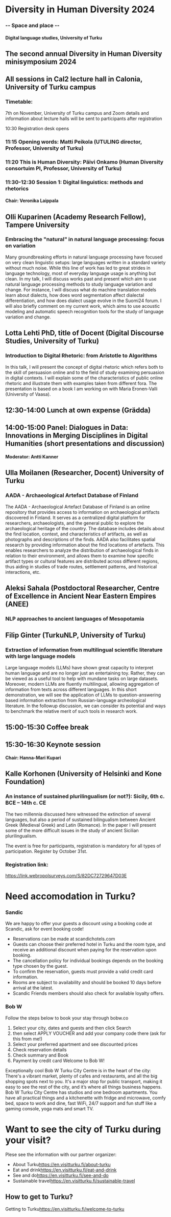 # Diversity in Human Diversity 2024
### -- Space and place --
#### Digital language studies, University of Turku

## The second annual Diversity in Human Diversity minisymposium 2024

## All sessions in Cal2 lecture hall in Calonia, University of Turku campus

### Timetable:
7th on November, University of Turku campus and 
Zoom details and information about lecture halls will be sent to participants after registration

10:30 Registration desk opens
### 11:15 Opening words: Matti Peikola (UTULING director, Professor, University of Turku)
### 11:20 This is Human Diversity: Päivi Onkamo (Human Diversity consortuim PI, Professor, University of Turku) 

### 11:30-12:30 Session 1: Digital linguistics: methods and rhetorics
#### Chair: Veronika Laippala

## Olli Kuparinen (Academy Research Fellow), Tampere University

### Embracing the "natural" in natural language processing: focus on variation

Many groundbreaking efforts in natural language processing have focused on very clean linguistic setups: large languages written in a standard variety without much noise. While this line of work has led to great strides in language technology, most of everyday language usage is anything but clean. In my talk, I will discuss works past and present which aim to use natural language processing methods to study language variation and change. For instance, I will discuss what do machine translation models learn about dialects, how does word segmentation affect dialectal differentiation, and how does dialect usage evolve in the Suomi24 forum. I will also briefly comment on my current work, which aims to use acoustic modeling and automatic speech recognition tools for the study of language variation and change.

## Lotta Lehti PhD, title of Docent (Digital Discourse Studies, University of Turku)

### Introduction to Digital Rhetoric: from Aristotle to Algorithms

In this talk, I will present the concept of digital rhetoric which refers both to the skill of persuasion online and to the field of study examining persuasion in digital contexts. I will explain some of the characteristics of public online rhetoric and illustrate them with examples taken from different fora. The presentation is based on a book I am working on with Maria Eronen-Valli (University of Vaasa).

## 12:30-14:00 Lunch at own expense (Grädda)

## 14:00-15:00 Panel: Dialogues in Data: Innovations in Merging Disciplines in Digital Humanities (short presentations and discussion)
#### Moderator: Antti Kanner

## Ulla Moilanen (Researcher, Docent) University of Turku
### AADA - Archaeological Artefact Database of Finland

The AADA - Archaeological Artefact Database of Finland is an online repository that provides access to information on archaeological artifacts discovered in Finland. It serves as a centralized digital platform for researchers, archaeologists, and the general public to explore the archaeological heritage of the country. The database includes details about the find location, context, and characteristics of artifacts, as well as photographs and descriptions of the finds. AADA also facilitates spatial research by providing information about the find locations of artefacts. This enables researchers to analyze the distribution of archaeological finds in relation to their environment, and allows them to examine how specific artifact types or cultural features are distributed across different regions, thus aiding in studies of trade routes, settlement patterns, and historical interactions, etc.

## Aleksi Sahala (Postdoctoral Researcher, Centre of Excellence in Ancient Near Eastern Empires (ANEE)
### NLP approaches to ancient languages of Mesopotamia

## Filip Ginter (TurkuNLP, University of Turku)
### Extraction of information from multilingual scientific literature with large language models

Large language models (LLMs) have shown great capacity to interpret human language and are no longer just an entertaining toy.
Rather, they can be viewed as a useful tool to help with mundane tasks on large datasets. Moreover, modern LLMs are fluently multilingual, allowing aggregation of information from texts across different languages. In this short demonstration, we will see the application of LLMs to question-answering based information extraction from Russian-language archeological literature. In the followup discussion, we can consider its potential and ways to benchmark the relative merit of such tools in research work.

## 15:00-15:30 Coffee break

## 15:30-16:30 Keynote session
#### Chair: Hanna-Mari Kupari

## Kalle Korhonen (University of Helsinki and Kone Foundation)
### An instance of sustained plurilingualism (or not?): Sicily, 6th c. BCE – 14th c. CE

The two millennia discussed here witnessed the extinction of several languages, but also a period of sustained bilingualism between Ancient Greek (Medieval Greek) and Latin (Romance). In the paper I will present some of the more difficult issues in the study of ancient Sicilian plurilingualism.

The event is free for participants, registration is mandatory for all types of participation. Register by October 31st.

### Registration link:
https://link.webropolsurveys.com/S/82DC72729647D03E

# Need accomodation in Turku?

### Sandic 

We are happy to offer your guests a discount using a booking code at Scandic, ask for event booking code!
- Reservations can be made at scandichotels.com
- Guests can choose their preferred hotel in Turku and the room type, and receive an additional discount when paying for the reservation upon booking.
- The cancellation policy for individual bookings depends on the booking type chosen by the guest.
- To confirm the reservation, guests must provide a valid credit card information.
- Rooms are subject to availability and should be booked 10 days before arrival at the latest. 
- Scandic Friends members should also check for available loyalty offers.

### Bob W

Follow the steps below to book your stay through bobw.co 

1. Select your city, dates and guests and then click Search
2. then select APPLY VOUCHER and add your company code there (ask for this from me!)
3. Select your preferred apartment and see discounted prices 
4. Check reservation details
5. Check summary and Book
6. Payment by credit card 
Welcome to Bob W!

Exceptionally cool Bob W Turku City Centre is in the heart of the city: There's a vibrant market, plenty of cafes and restaurants, and all the big shopping spots next to you. It's a major stop for public transport, making it easy to see the rest of the city, and it’s where all things business happens.
Bob W Turku City Centre has studios and one bedroom apartments. You have all practical things and a kitchenette with fridge and microwave, comfy bed, space to work and dine, fast WiFi, 24/7 support and fun stuff like a gaming console, yoga mats and smart TV. 

# Want to see the city of Turku during your visit?

Plese see the information with our partner organizer:

- About Turku<https://en.visitturku.fi/about-turku>
- Eat and drink<https://en.visitturku.fi/eat-and-drink>
- See and do<https://en.visitturku.fi/see-and-do>
- Sustainable travel<https://en.visitturku.fi/sustainable-travel>
 
## How to get to Turku?
Getting to Turku<https://en.visitturku.fi/welcome-to-turku>
 



